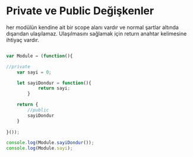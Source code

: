 # Private ve Public Değişkenler
her modülün kendine ait bir scope alanı vardır ve normal şartlar altında dışarıdan ulaşılamaz. Ulaşılmasını sağlamak için return anahtar kelimesine ihtiyaç vardır.

```js

var Module = (function(){

//private
    var sayi = 0;

    let sayiDondur = function(){
            return sayi;
        }

    return {
        //public
        sayiDondur
    }
    
}());

console.log(Module.sayiDondur());
console.log(Module.sayi);

```
